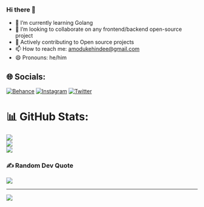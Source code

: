 ### Hi there 👋

- 🌱 I’m currently learning Golang
- 👯 I’m looking to collaborate on any frontend/backend open-source project 
- 🥑 Actively contributing to Open source projects
- 📫 How to reach me: amodukehindee@gmail.com
- 😄 Pronouns: he/him


## 🌐 Socials:
[![Behance](https://img.shields.io/badge/Behance-1769ff?logo=behance&logoColor=white)](https://behance.net/amodukehinde) [![Instagram](https://img.shields.io/badge/Instagram-%23E4405F.svg?logo=Instagram&logoColor=white)](https://instagram.com/kehindecodes) 
[![Twitter](https://img.shields.io/badge/Twitter-%231DA1F2.svg?logo=Twitter&logoColor=white)](https://twitter.com/iamkennis) 

# 📊 GitHub Stats:
![](https://github-readme-stats.vercel.app/api?username=iamkennis&theme=dark&hide_border=false&include_all_commits=false&count_private=true)<br/>
![](https://github-readme-streak-stats.herokuapp.com/?user=iamkennis&theme=dark&hide_border=false)<br/>
![](https://github-readme-stats.vercel.app/api/top-langs/?username=iamkennis&theme=dark&hide_border=false&include_all_commits=false&count_private=true&layout=compact)

### ✍️ Random Dev Quote
![](https://quotes-github-readme.vercel.app/api?type=horizontal&theme=radical)

---
[![](https://visitcount.itsvg.in/api?id=iamkennis&icon=0&color=0)](https://visitcount.itsvg.in)


